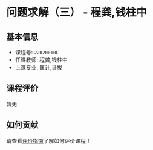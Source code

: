 # 问题求解（三） - 程龚,钱柱中

## 基本信息

- 课程号: `22020010C`
- 任课教师: 程龚,钱柱中
- 上课专业: 匡计,计拔

## 课程评价

暂无

## 如何贡献

请查看[评价指南](../how-to-comment.md)了解如何评价课程！
